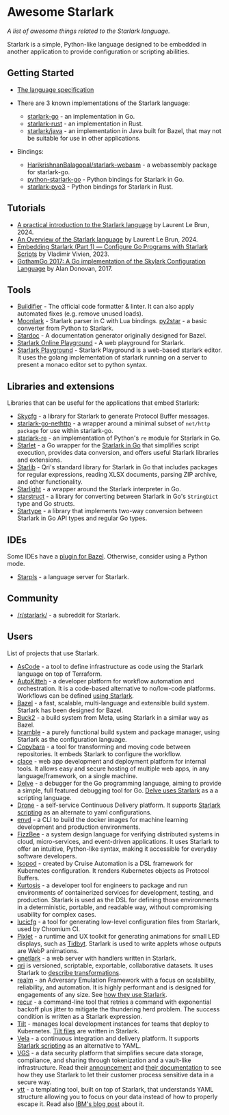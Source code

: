 # Awesome Starlark
*A list of awesome things related to the Starlark language.*

Starlark is a simple, Python-like language designed to be embedded in another application to provide configuration or scripting abilities.

## Getting Started

*   [The language specification](https://github.com/bazelbuild/starlark/blob/master/spec.md)

*   There are 3 known implementations of the Starlark language:
    -   [starlark-go](https://github.com/google/starlark-go/) - an implementation in Go.
    -   [starlark-rust](https://github.com/facebookexperimental/starlark-rust) - an implementation in Rust.
    -   [starlark/java](https://github.com/bazelbuild/bazel/tree/master/src/main/java/net/starlark/java) - an implementation in Java
      built for Bazel, that may not be suitable for use in other applications.

*   Bindings:

    -  [HarikrishnanBalagopal/starlark-webasm](https://www.npmjs.com/package/starlark-webasm) - a webassembly package for starlark-go.
    -  [python-starlark-go](https://github.com/caketop/python-starlark-go) - Python bindings for Starlark in Go.
    -  [starlark-pyo3](https://github.com/inducer/starlark-pyo3) - Python bindings for Starlark in Rust.


## Tutorials

* [A practical introduction to the Starlark language](https://laurent.le-brun.eu/blog/a-practical-introduction-to-the-starlark-language) by Laurent Le Brun, 2024.
* [An Overview of the Starlark language](https://laurent.le-brun.eu/blog/an-overview-of-starlark) by Laurent Le Brun, 2024.
* [Embedding Starlark (Part 1) — Configure Go Programs with Starlark Scripts](https://medium.com/@vladimirvivien/embedding-starlark-part-1-configure-go-programs-with-starlark-scripts-5abde31b8265) by Vladimir Vivien, 2023.
* [GothamGo 2017: A Go implementation of the Skylark Configuration Language](https://www.youtube.com/watch?v=9P_YKVhncWI) by Alan Donovan, 2017.

## Tools

* [Buildifier](https://github.com/bazelbuild/buildtools) - The official code formatter &
  linter. It can also apply automated fixes (e.g. remove unused loads).
* [Moonlark](https://github.com/obazl/moonlark) - Starlark parser in C with Lua
  bindings.
  [py2star](https://github.com/mahmoudimus/py2star) - a basic converter from Python to Starlark.
* [Stardoc](https://skydoc.bazel.build/) - A documentation generator originally designed for Bazel.
* [Starlark Online Playground](https://laurent.le-brun.eu/starlark/) -
    A web playground for Starlark.
* [Starlark Playground](https://github.com/qri-io/starpg) - Starlark Playground
  is a web-based starlark editor. It uses the golang implementation of starlark
  running on a server to present a monaco editor set to python syntax.


## Libraries and extensions

Libraries that can be useful for the applications that embed Starlark:

*  [Skycfg](https://github.com/stripe/skycfg) - a library for Starlark to
   generate Protocol Buffer messages.
*  [starlark-go-nethttp](https://github.com/pcj/starlark-go-nethttp) - a wrapper
   around a minimal subset of `net/http package` for use within starlark-go.
*  [starlark-re](https://github.com/magnetde/starlark-re) - an implementation
   of Python's `re` module for Starlark in Go.
*  [Starlet](https://github.com/1set/starlet) - a Go wrapper for the [Starlark in Go](https://github.com/google/starlark-go) that
   simplifies script execution, provides data conversion, and offers useful Starlark libraries and extensions.
*  [Starlib](https://github.com/qri-io/starlib) - Qri's standard library for
   Starlark in Go that includes packages for regular expressions, reading XLSX
   documents, parsing ZIP archive, and other functionality.
*  [Starlight](https://github.com/starlight-go/starlight) - a wrapper around the
   Starlark interpreter in Go.
*  [starstruct](https://github.com/mna/starstruct) - a library for converting
   between Starlark in Go's `StringDict` type and Go structs.
*  [Startype](https://github.com/vladimirvivien/startype) - a library that
   implements two-way conversion between Starlark in Go API types and regular
   Go types.

## IDEs

Some IDEs have a [plugin for Bazel](https://bazel.build/install/ide).
Otherwise, consider using a Python mode.

*  [Starpls](https://github.com/withered-magic/starpls) - a language server
   for Starlark.

## Community

* [/r/starlark/](https://www.reddit.com/r/starlark/) - a subreddit for Starlark.

## Users

List of projects that use Starlark.

*  [AsCode](https://github.com/mcuadros/ascode) - a tool to define infrastructure
   as code using the Starlark language on top of Terraform.
*  [AutoKitteh](https://github.com/autokitteh/autokitteh) - a developer platform
   for workflow automation and orchestration. It is a code-based alternative to
   no/low-code platforms. Workflows can be defined
   [using Starlark](https://docs.autokitteh.com/glossary/starlark).
*  [Bazel](https://github.com/bazelbuild/bazel) - a fast, scalable,
   multi-language and extensible build system. Starlark has been designed for
   Bazel.
*  [Buck2](https://buck2.build/) - a build system from Meta, using
   Starlark in a similar way as Bazel.
*  [bramble](https://github.com/maxmcd/bramble) - a purely functional build system
   and package manager, using Starlark as the configuration language.
*  [Copybara](https://github.com/google/copybara) - a tool for transforming and
   moving code between repositories. It embeds Starlark to configure the workflow.
*  [clace](https://github.com/claceio/clace) - web app development and deployment
   platform for internal tools. It allows easy and secure hosting of multiple web
   apps, in any language/framework, on a single machine.
*  [Delve](https://github.com/go-delve/delve) - a debugger for the Go
   programming language, aiming to provide a simple, full featured debugging
   tool for Go. [Delve uses Starlark](https://github.com/go-delve/delve/blob/master/Documentation/cli/starlark.md)
   as a a scripting language.
*  [Drone](https://drone.io) - a self-service Continuous Delivery platform. It
   supports [Starlark scripting](https://docs.drone.io/starlark/overview/) as an
   alternate to yaml configurations.
*  [envd](https://github.com/tensorchord/envd) - a CLI to build the docker images
   for machine learning development and production environments.
*  [FizzBee](https://fizzbee.io) - a system design language for verifying
   distributed systems in cloud, micro-services, and event-driven applications.
   It uses Starlark to offer an intuitive, Python-like syntax, making it
   accessible for everyday software developers. 
*  [Isopod](https://github.com/cruise-automation/isopod) - created by Cruise
   Automation is a DSL framework for Kubernetes configuration. It renders
   Kubernetes objects as Protocol Buffers.
* [Kurtosis](https://github.com/kurtosis-tech/kurtosis) - a developer tool
   for engineers to package and run environments of containerized services for
   development, testing, and production. Starlark is used as the DSL for
   defining those environments in a deterministic, portable, and readable way,
   without compromising usability for complex cases.
*  [lucicfg](https://chromium.googlesource.com/infra/luci/luci-go/+/refs/heads/master/lucicfg/doc/README.md) -
   a tool for generating low-level configuration files from Starlark, used by Chromium CI.
*  [Pixlet](https://github.com/tidbyt/pixlet) - a runtime and UX toolkit for generating animations for small LED displays, such as [Tidbyt](https://tidbyt.com/). Starlark is used to write applets whose outputs are WebP animations.
*  [gnetlark](https://github.com/xyproto/gnetlark) - a web server with handlers
   written in Starlark.
*  [qri](http://qri.io/) is versioned, scriptable, exportable,
   collaborative datasets. It uses Starlark to [describe transformations](https://qri.io/docs/reference/starlark_syntax/).
*  [realm](https://github.com/spellshift/realm) - an Adversary Emulation Framework
   with a focus on scalability, reliability, and automation. It is highly performant and is
   designed for engagements of any size. See
   [how they use Starlark](https://docs.realm.pub/user-guide/eldritch).
*  [recur](https://github.com/dbohdan/recur) - a command-line tool that
   retries a command with exponential backoff plus jitter to mitigate the
   thundering herd problem. The success condition is written as a Starlark
   expression.
*  [Tilt](https://tilt.dev/) - manages local development instances for teams that
   deploy to Kubernetes. [Tilt files](https://docs.tilt.dev/tiltfile_concepts.html)
   are written in Starlark.
*  [Vela](https://go-vela.github.io/docs/) - a continuous integration and delivery platform.
   It supports [Starlark scripting](https://go-vela.github.io/docs/templates/tutorials/starlark/)
   as an alternative to YAML.
*  [VGS](https://www.verygoodsecurity.com/) - a data security platform that
   simplifies secure data storage, compliance, and sharing through tokenization
   and a vault-like infrastructure. Read their
   [announcement](https://www.verygoodsecurity.com/blog/posts/meet-starlarky)
   and [their documentation](https://www.verygoodsecurity.com/docs/vault/developer-tools/larky)
   to see how they use Starlark to let their customer process sensitive data in
   a secure way.
*  [ytt](https://get-ytt.io/) - a templating tool, built on top of Starlark,
   that understands YAML structure allowing you to focus on your data instead of
   how to properly escape it. Read also [IBM's blog post](
   https://developer.ibm.com/blogs/yaml-templating-tool-to-simplify-complex-configuration-management/)
   about it.
